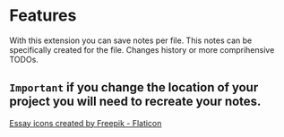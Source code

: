 # Features


With this extension you can save notes per file. This notes can be specifically created for the file. Changes history or more comprihensive TODOs.

## `Important` if you change the location of your project you will need to recreate your notes.



<a href="https://www.flaticon.com/free-icons/essay" title="essay icons">Essay icons created by Freepik - Flaticon</a>